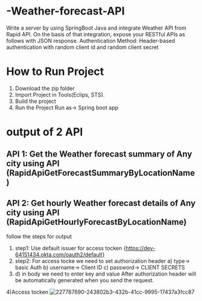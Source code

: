 # -Weather-forecast-API
Write a server by using SpringBoot Java and integrate Weather API from Rapid API. On the basis of that integration, expose your RESTful APIs as follows with JSON response. Authentication Method: Header-based authentication with random client id and random client secret


# How to Run Project

1) Download the zip folder
2) Import Project in Tools(Eclips, STS).
3) Build the project
4) Run the Project
Run as-> Spring boot app

# output of 2 API
## API 1: Get the Weather forecast summary of Any city using API (RapidApiGetForecastSummaryByLocationName)



## API 2: Get hourly Weather forecast details of Any city using API (RapidApiGetHourlyForecastByLocationName)


follow the steps for output
1) step1: Use default issuer for access tocken {https://dev-64151434.okta.com/oauth2/default}
2) step2: For access tocke we need to set authorization header a) type-> basic Auth b) username-> Client ID c) password-> CLIENT SECRETS
3) d) in body we need to enter key and value
    After authorization header will be automatically generated when you send the request.


4)Access tocken
![227787690-243802b3-432b-41cc-9995-17437a3fcc87](https://user-images.githubusercontent.com/73180409/229243709-9fd45c59-25db-40a5-9a46-8e7739669784.png)

